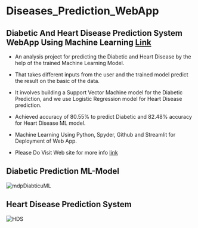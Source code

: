 # Diseases_Prediction_WebApp
## Diabetic And Heart Disease Prediction System WebApp Using Machine Learning [Link](https://isinghabhishek-diseases-prediction-ml-model-mdps-public-pyigt8.streamlitapp.com/) 

- An analysis project for predicting the Diabetic and Heart Disease by the help of the trained Machine Learning Model. 
- That takes different inputs from the user and the trained model predict the result on the basic of the data. 
- It involves building a Support Vector Machine model for the Diabetic Prediction, and we use Logistic Regression model for Heart Disease prediction. 
- Achieved accuracy of 80.55% to predict Diabetic and 82.48% accuracy for Heart Disease ML model.
- Machine Learning Using Python, Spyder, Github and Streamlit for Deployment of Web App.

- Please Do Visit Web site for more info [link](https://isinghabhishek-diseases-prediction-ml-model-mdps-public-pyigt8.streamlitapp.com/)

## Diabetic Prediction ML-Model

![mdpDiabticuML](https://user-images.githubusercontent.com/91690267/190630547-59c8d763-09ee-4275-822e-d98c66e21a8a.jpg)

## Heart Disease Prediction System 

![HDS](https://user-images.githubusercontent.com/91690267/195996196-6123204a-b4da-4ef2-a099-8e5b3a9de280.jpg)


